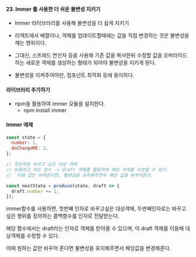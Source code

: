 #### 23. Immer 를 사용한 더 쉬운 불변성 지키기
- Immer 라이브러리를 사용해 불변성을 더 쉽게 지키기

- 리엑트에서 배열이나, 객체를 업데이트할때에는 값을 직접 변경하는 것은 불변성을 꺠는 행위이다.
- 그대신, 스프레드 연산자 등을 사용해 기존 값을 복사한뒤 수정할 값을 오버라이드 하는 새로운 객체를 생성하는 형태가 되어야 불변성을 지키게 된다.
- 불변성을 지켜주어야만, 컴포넌트 최적화 등에 용이하다.

#### 라이브러리 추가하기
- npm을 활용하여 immer 모듈을 설치한다.
  - npm install immer

#### Immer 예제
```javascript
const state = {
  number: 1, 
  doChangeME: 2,
};

// 첫인자로 바꾸고 싶은 대상 객체
// 바꿀려고 하는 함수 -> draft 객체를 활용하여 해당 객체를 수정할 수 있다.
//  이때 값만 바꿔준다면, 불변성을 유지해주면서 해당 값을 바꾸어준다.

const nextState = produce(state, draft => {
  draft.number += 1;
});

```
immer함수를 사용하면, 첫번째 인자로 바꾸고싶은 대상객체, 두번째인자로는 바꾸고 싶은 행위를 정의하는 콜백함수를 인자로 전달받는다.

해당 함수에서는 draft라는 인자로 객체를 받아올 수 있으며, 이 draft 객체를 이용해 대상객체를 수정할 수 있다.

이때 원하는 값만 바꾸어 준다면 불변성을 유지해주면서 해당값을 변경해준다.